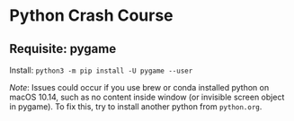 # Python Crash Course

## Requisite: pygame

Install: `python3 -m pip install -U pygame --user`

_Note_: Issues could occur if you use brew or conda installed python on macOS 10.14, such as no content inside window 
(or invisible screen object in pygame). To fix this, try to install another python from `python.org`.  
 